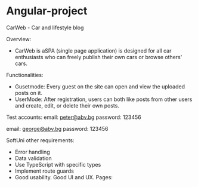# Angular-project
CarWeb - Car and lifestyle blog

Overview:
- CarWeb is aSPA (single page application) is designed for all car enthusiasts who can freely publish their own cars or browse others' cars.

Functionalities:
- Gusetmode: Every guest on the site can open and view the uploaded posts on it.
- UserMode: After registration, users can both like posts from other users and create, edit, or delete their own posts.

Test accounts:
email: peter@abv.bg
password: 123456

email: george@abv.bg
password: 123456

SoftUni other requirements:
- Error handling
- Data validation
- Use TypeScript with specific types
- Implement route guards
- Good usability. Good UI and UX.
Pages:

